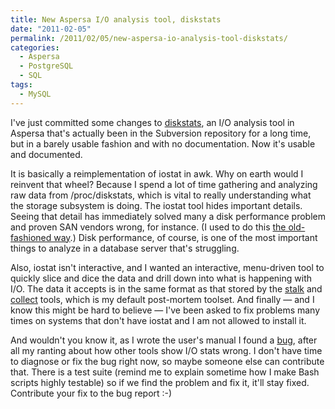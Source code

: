 ```yaml
---
title: New Aspersa I/O analysis tool, diskstats
date: "2011-02-05"
permalink: /2011/02/05/new-aspersa-io-analysis-tool-diskstats/
categories:
  - Aspersa
  - PostgreSQL
  - SQL
tags:
  - MySQL
---
```

I've just committed some changes to [diskstats][1], an I/O analysis tool in Aspersa that's actually been in the Subversion repository for a long time, but in a barely usable fashion and with no documentation. Now it's usable and documented.

It is basically a reimplementation of iostat in awk. Why on earth would I reinvent that wheel? Because I spend a lot of time gathering and analyzing raw data from /proc/diskstats, which is vital to really understanding what the storage subsystem is doing. The iostat tool hides important details. Seeing that detail has immediately solved many a disk performance problem and proven SAN vendors wrong, for instance. (I used to do this [the old-fashioned way][2].) Disk performance, of course, is one of the most important things to analyze in a database server that's struggling.

Also, iostat isn't interactive, and I wanted an interactive, menu-driven tool to quickly slice and dice the data and drill down into what is happening with I/O. The data it accepts is in the same format as that stored by the [stalk][3] and [collect][4] tools, which is my default post-mortem toolset. And finally &#8212; and I know this might be hard to believe &#8212; I've been asked to fix problems many times on systems that don't have iostat and I am not allowed to install it.

And wouldn't you know it, as I wrote the user's manual I found a [bug][5], after all my ranting about how other tools show I/O stats wrong. I don't have time to diagnose or fix the bug right now, so maybe someone else can contribute that. There is a test suite (remind me to explain sometime how I make Bash scripts highly testable) so if we find the problem and fix it, it'll stay fixed. Contribute your fix to the bug report :-)

 [1]: http://aspersa.googlecode.com/svn/html/diskstats.html
 [2]: http://www.xaprb.com/blog/2010/05/14/how-to-read-linuxs-procdiskstats-easily/
 [3]: http://aspersa.googlecode.com/svn/html/stalk.html
 [4]: http://aspersa.googlecode.com/svn/html/collect.html
 [5]: http://code.google.com/p/aspersa/issues/detail?id=80
